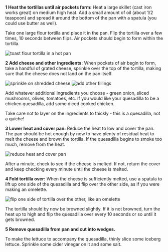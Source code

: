**1 Heat the tortillas until air pockets form:** Heat a large skillet (cast iron works great) on medium high heat. Add a small amount of oil (about 1/2 teaspoon) and spread it around the bottom of the pan with a spatula (you could use butter as well).

Take one large flour tortilla and place it in the pan. Flip the tortilla over a few times, 10 seconds between flips. Air pockets should begin to form within the tortilla.

![toast flour tortilla in a hot pan](https://www.simplyrecipes.com/photos/quesadillas-1.jpg)

**2 Add cheese and other ingredients:** When pockets of air begin to form, take a handful of grated cheese, sprinkle over the top of the tortilla, making sure that the cheese does not land on the pan itself.

![sprinkle on shredded cheese](https://www.simplyrecipes.com/photos/quesadillas-2.jpg) ![add other fillings](https://www.simplyrecipes.com/photos/quesadillas-3.jpg)

Add whatever additional ingredients you choose - green onion, sliced mushrooms, olives, tomatoes, etc. If you would like your quesadilla to be a chicken quesadilla, add some diced cooked chicken.

Take care not to layer on the ingredients to thickly - this is a quesadilla, not a quiche!

**3 Lower heat and cover pan:** Reduce the heat to low and cover the pan. The pan should be hot enough by now to have plenty of residual heat to melt the cheese and brown the tortilla. If the quesadilla begins to smoke too much, remove from the heat.

![reduce heat and cover pan](https://www.simplyrecipes.com/photos/quesadillas-4.jpg)

After a minute, check to see if the cheese is melted. If not, return the cover and keep checking every minute until the cheese is melted.

**4 Fold tortilla over:** When the cheese is sufficiently melted, use a spatula to lift up one side of the quesadilla and flip over the other side, as if you were making an omelette.

![flip one side of tortilla over the other, like an omelette](https://www.simplyrecipes.com/photos/quesadillas-5.jpg)

The tortilla should by now be browned slightly. If it is not browned, turn the heat up to high and flip the quesadilla over every 10 seconds or so until it gets browned.

**5 Remove quesadilla from pan and cut into wedges.**

To make the lettuce to accompany the quesadilla, thinly slice some iceberg lettuce. Sprinkle some cider vinegar on it and some salt.